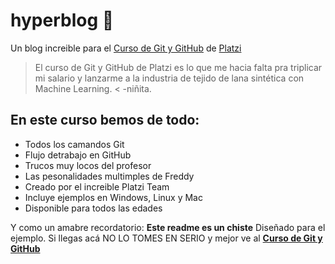 # hyperblog 💚
Un blog increible para el [Curso de Git y GitHub](https://platzi.com/clases/git-github/http:// "Curso de Git y GitHub") de [Platzi](http://platzi.com "Platzi")
>El curso de Git y GitHub de Platzi es lo que me hacia falta pra triplicar mi salario y lanzarme a la industria de tejido de lana sintética con Machine Learning.
< -niñita.

## En este curso bemos de todo:
* Todos los camandos Git
* Flujo detrabajo en GitHub
* Trucos muy locos del profesor
* Las pesonalidades multimples de Freddy
* Creado por el increible Platzi Team
* Incluye ejemplos en Windows, Linux y Mac
* Disponible para todos las edades

Y como un amabre recordatorio: **Este readme es un chiste** Diseñado para el ejemplo. Si llegas acá NO LO TOMES EN SERIO y mejor ve al [**Curso de Git y GitHub**](https://platzi.com/clases/git-github/http:// "Curso de Git y GitHub")